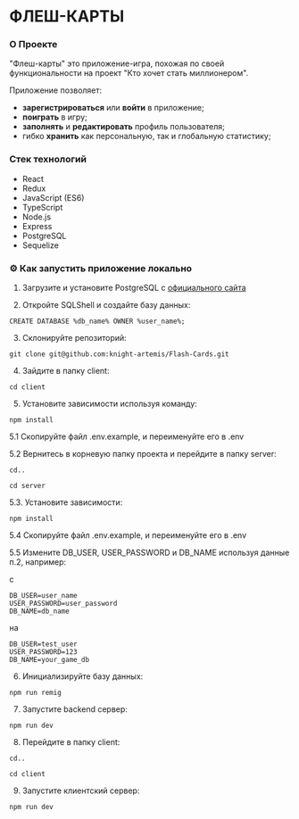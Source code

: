 # ФЛЕШ-КАРТЫ

### О Проекте

"Флеш-карты" это приложение-игра, похожая по своей функциональности на проект "Кто хочет стать миллионером".

Приложение позволяет:

- **зарегистрироваться** или **войти** в приложение;
- **поиграть** в игру;
- **заполнять** и **редактировать** профиль пользователя;
- гибко **хранить** как персональную, так и глобальную статистику;

### Стек технологий

- React
- Redux
- JavaScript (ES6)
- TypeScript
- Node.js
- Express
- PostgreSQL
- Sequelize

### ⚙️ Как запустить приложение локально

1. Загрузите и установите PostgreSQL с [официального сайта](https://www.postgresql.org/download/)

2. Откройте SQLShell и создайте базу данных:

```
CREATE DATABASE %db_name% OWNER %user_name%;
```

3. Склонируйте репозиторий:

```
git clone git@github.com:knight-artemis/Flash-Cards.git
```

4. Зайдите в папку client:

```
cd client
```

5. Установите зависимости используя команду:

```
npm install
```

5.1 Скопируйте файл .env.example, и переименуйте его в .env

5.2 Вернитесь в корневую папку проекта и перейдите в папку server:

```
cd..
```

```
cd server
```

5.3. Установите зависимости:

```
npm install
```

5.4 Скопируйте файл .env.example, и переименуйте его в .env

5.5 Измените DB_USER, USER_PASSWORD и DB_NAME используя данные п.2, например:

с

```
DB_USER=user_name
USER_PASSWORD=user_password
DB_NAME=db_name
```

на

```
DB_USER=test_user
USER_PASSWORD=123
DB_NAME=your_game_db
```


6. Инициализируйте базу данных:

```
npm run remig
```

7. Запустите backend сервер:

```
npm run dev
```

8. Перейдите в папку сlient:

```
cd..
```
```
cd client
```

9. Запустите клиентский сервер:

```
npm run dev
```
